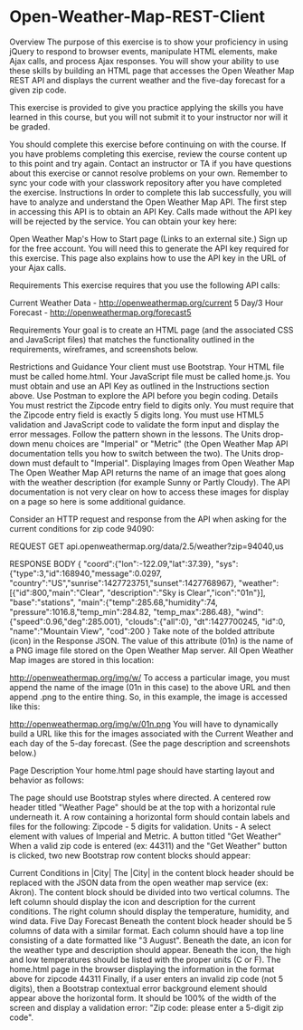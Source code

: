 # Open-Weather-Map-REST-Client

Overview
The purpose of this exercise is to show your proficiency in using jQuery to respond to browser events, manipulate HTML elements, make Ajax calls, and process Ajax responses. You will show your ability to use these skills by building an HTML page that accesses the Open Weather Map REST API and displays the current weather and the five-day forecast for a given zip code.

This exercise is provided to give you practice applying the skills you have learned in this course, but you will not submit it to your instructor nor will it be graded.

You should complete this exercise before continuing on with the course.
If you have problems completing this exercise, review the course content up to this point and try again.
Contact an instructor or TA if you have questions about this exercise or cannot resolve problems on your own.
Remember to sync your code with your classwork repository after you have completed the exercise.
Instructions
In order to complete this lab successfully, you will have to analyze and understand the Open Weather Map API. The first step in accessing this API is to obtain an API Key. Calls made without the API key will be rejected by the service. You can obtain your key here:

Open Weather Map's How to Start page (Links to an external site.)
Sign up for the free account. You will need this to generate the API key required for this exercise. This page also explains how to use the API key in the URL of your Ajax calls.

Requirements
This exercise requires that you use the following API calls:

Current Weather Data - http://openweathermap.org/current
5 Day/3 Hour Forecast - http://openweathermap.org/forecast5

Requirements
Your goal is to create an HTML page (and the associated CSS and JavaScript files) that matches the functionality outlined in the requirements, wireframes, and screenshots below.

Restrictions and Guidance
Your client must use Bootstrap.
Your HTML file must be called home.html.
Your JavaScript file must be called home.js.
You must obtain and use an API Key as outlined in the Instructions section above.
Use Postman to explore the API before you begin coding.
Details
You must restrict the Zipcode entry field to digits only.
You must require that the Zipcode entry field is exactly 5 digits long.
You must use HTML5 validation and JavaScript code to validate the form input and display the error messages. Follow the pattern shown in the lessons.
The Units drop-down menu choices are "Imperial" or "Metric" (the Open Weather Map API documentation tells you how to switch between the two).
The Units drop-down must default to "Imperial".
Displaying Images from Open Weather Map
The Open Weather Map API returns the name of an image that goes along with the weather description (for example Sunny or Partly Cloudy). The API documentation is not very clear on how to access these images for display on a page so here is some additional guidance.

Consider an HTTP request and response from the API when asking for the current conditions for zip code 94090:

REQUEST GET api.openweathermap.org/data/2.5/weather?zip=94040,us

RESPONSE BODY
{
  "coord":{"lon":-122.09,"lat":37.39},
  "sys":{"type":3,"id":168940,"message":0.0297,
       "country":"US","sunrise":1427723751,"sunset":1427768967},
  "weather":[{"id":800,"main":"Clear",
       "description":"Sky is Clear","icon":"01n"}],
  "base":"stations",
  "main":{"temp":285.68,"humidity":74,
       "pressure":1016.8,"temp_min":284.82,
       "temp_max":286.48},
  "wind":{"speed":0.96,"deg":285.001},
  "clouds":{"all":0},
  "dt":1427700245,
  "id":0,
  "name":"Mountain View",
  "cod":200
}
Take note of the bolded attribute (icon) in the Response JSON. The value of this attribute (01n) is the name of a PNG image file stored on the Open Weather Map server. All Open Weather Map images are stored in this location:

http://openweathermap.org/img/w/
To access a particular image, you must append the name of the image (01n in this case) to the above URL and then append .png to the entire thing. So, in this example, the image is accessed like this:

http://openweathermap.org/img/w/01n.png
You will have to dynamically build a URL like this for the images associated with the Current Weather and each day of the 5-day forecast. (See the page description and screenshots below.)

Page Description
Your home.html page should have starting layout and behavior as follows:

The page should use Bootstrap styles where directed.
A centered row header titled "Weather Page" should be at the top with a horizontal rule underneath it.
A row containing a horizontal form should contain labels and files for the following:
Zipcode - 5 digits for validation.
Units - A select element with values of Imperial and Metric.
A button titled "Get Weather"
When a valid zip code is entered (ex: 44311) and the "Get Weather" button is clicked, two new Bootstrap row content blocks should appear:

Current Conditions in |City|
The |City| in the content block header should be replaced with the JSON data from the open weather map service (ex: Akron).
The content block should be divided into two vertical columns.
The left column should display the icon and description for the current conditions.
The right column should display the temperature, humidity, and wind data.
Five Day Forecast
Beneath the content block header should be 5 columns of data with a similar format.
Each column should have a top line consisting of a date formatted like "3 August".
Beneath the date, an icon for the weather type and description should appear.
Beneath the icon, the high and low temperatures should be listed with the proper units (C or F).
The home.html page in the browser displaying the information in the format above for zipcode 44311
Finally, if a user enters an invalid zip code (not 5 digits), then a Bootstrap contextual error background element should appear above the horizontal form. It should be 100% of the width of the screen and display a validation error: "Zip code: please enter a 5-digit zip code".
